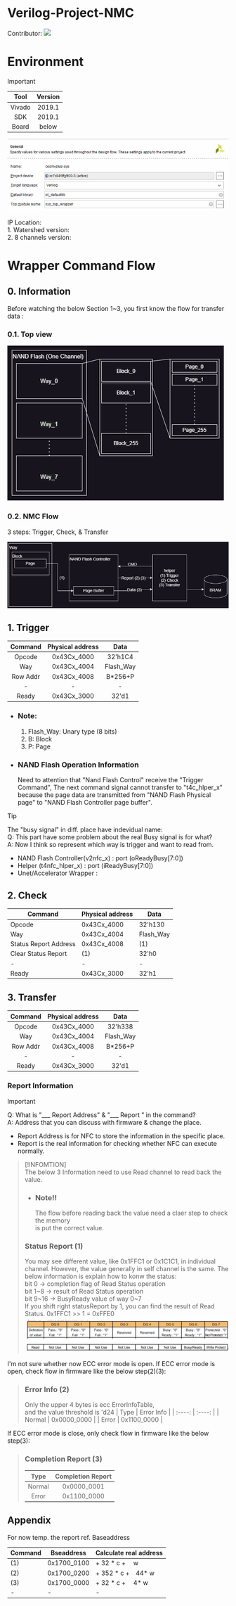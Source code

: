 # Verilog-Project-NMC

  Contributor:
<a href="https://github.com/DarrenHuang0411/Project-NMC-Hardware/graphs/contributors">
  <img src="https://contrib.rocks/image?repo=DarrenHuang0411/Project-NMC-Hardware" />
</a>
# Environment
  >[!IMPORTANT]  
  >    | Tool | Version  |
  >    | :----: | :----: |
  >    | Vivado | 2019.1 |
  >    | SDK    | 2019.1 |
  >    | Board  | below  |  
  >
  >    ![Top_view](./Image/NMC_Project_Device.jpg)

  IP Location:  
    1. Watershed version:   
    2. 8 channels version: 

# Wrapper Command Flow #

  ## 0. Information ##
  Before watching the below Section 1~3, you first know the flow for transfer data :
  ### 0.1. Top view  
  ![Top_view](./Image/NMC_Project_Top_view.jpg)
  ### 0.2. NMC Flow  
  3 steps: Trigger, Check, & Transfer  

  ![Flow](./Image/NMC_Project_NMC_Flow.jpg)

  ## 1. Trigger ##

  | Command | Physical address  | Data    |
  | :----:  | :----:            | :----:  |
  | Opcode  | 0x43Cx_4000       | 32'h1C4 |
  | Way     | 0x43Cx_4004       |Flash_Way|
  |Row Addr | 0x43Cx_4008       |B*256+P  |
  | -       | -                 | -       |
  |Ready    | 0x43Cx_3000       | 32'd1   |

  * ### Note: ### 
    1. Flash_Way: Unary type (8 bits)
    2. B: Block
    3. P: Page

  * ### NAND Flash Operation Information ### 
    Need to attention that "Nand Flash Control" receive the "Trigger Command",
    The next command signal cannot transfer to "t4c_hlper_x" because the page data are transmitted
    from "NAND Flash Physical page" to "NAND Flash Controller page buffer". 
  > [!TIP]  
  >  The "busy signal" in diff. place have indevidual name:     
  >  Q: This part have some problem about the real Busy signal is for what?  
  >  A: Now I think so represent which way is trigger and want to read from. 
  >  * NAND Flash Controller(v2nfc_x) : port (oReadyBusy[7:0])
  >  * Helper (t4nfc_hlper_x) : port (iReadyBusy[7:0])
  >  * Unet/Accelerator Wrapper :  
  
  ## 2. Check ##

  | Command | Physical address  | Data    |
  | ----    | ----              | ----    |
  | Opcode  | 0x43Cx_4000       | 32'h130 |
  | Way     | 0x43Cx_4004       |Flash_Way|
  | Status Report Address|0x43Cx_4008 | (1)|
  |Clear Status Report| (1)     | 32'h0   |
  |-        |-                  |-        |
  |Ready    | 0x43Cx_3000       | 32'h1   |


  ## 3. Transfer ##
  
  | Command | Physical address  | Data    |
  | :----:  | :----:            | :----:  |
  | Opcode  | 0x43Cx_4000       | 32'h338 |
  | Way     | 0x43Cx_4004       |Flash_Way|
  |Row Addr | 0x43Cx_4008       |B*256+P  |
  | -       | -                 | -       |
  |Ready    | 0x43Cx_3000       | 32'd1   |

  ### Report Information ###
  > [!IMPORTANT]  
  >  Q: What is "___ Report Address" & "___ Report " in the command?  
  >  A: Address that you can discuss with firmware & change the place. 
  >  * Report Address is for NFC to store the information in the specific place.  
  >  * Report is the real information for checking whether NFC can execute normally. 

  >[!INFOMTION]  
  > The below 3 Information need to use Read channel to read back the value.  
  > * ### Note!!  
  >   The flow before reading back the value need a claer step to check the memory  
  >   is put the correct value.
  > ### Status Report (1) ###
  > You may see different value, like 0x1FFC1 or 0x1C1C1, in  individual channel. However, the value generally in self channel is the same. The below information is explain how to konw the status:  
  > bit 0 -> completion flag of Read Status operation  
  > bit 1~8 -> result of Read Status operation  
  > bit 9~16 -> BusyReady value of way 0~7  
  >If you shift right statusReport by 1, you can find the result of Read Status.
  0x1FFC1 >> 1 = 0xFFE0
  ![STATUS_REPORT](./Image/NMC_Project_StatusReport.jpg) 

  I'm not sure whether now ECC error mode is open.
  If ECC error mode is open, check flow in firmware like the below step(2)(3): 
  > ### Error Info (2) ###  
  >   Only the upper 4 bytes is ecc ErrorInfoTable,  
  >   and the value threshold is 'd24 
  >   |  Type   | Error Info  |
  >   | :----:  | :----:      |
  >   | Normal  | 0x0000_0000 |
  >   | Error   | 0x1100_0000 |
  
  If ECC error mode is close, only check flow in firmware like the below step(3): 
  > ### Completion Report (3) ###
  >   |  Type   | Completion Report |
  >   | :----:  | :----:      |
  >   | Normal  | 0x0000_0001 |
  >   | Error   | 0x1100_0000 |

  ## Appendix
  For now temp. the report ref. Baseaddress
  
  | Command | Bseaddress  | Calculate real address|
  | ----    | ----        | ----                  |
  | (1)     | 0x1700_0100 | + 32  * c +　    w    |
  | (2)     | 0x1700_0200 | + 352 * c +　44* w    |
  | (3)     | 0x1700_0000 | + 32  * c +　 4* w    |
  | -       | -           | -                     | 
